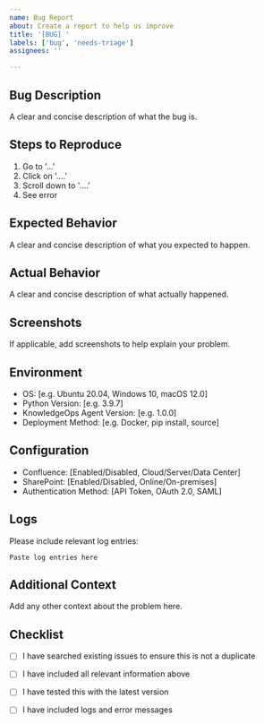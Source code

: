 ```yaml
---
name: Bug Report
about: Create a report to help us improve
title: '[BUG] '
labels: ['bug', 'needs-triage']
assignees: ''

---
```


## Bug Description
A clear and concise description of what the bug is.

## Steps to Reproduce
1. Go to '...'
2. Click on '....'
3. Scroll down to '....'
4. See error

## Expected Behavior
A clear and concise description of what you expected to happen.

## Actual Behavior
A clear and concise description of what actually happened.

## Screenshots
If applicable, add screenshots to help explain your problem.

## Environment
- OS: [e.g. Ubuntu 20.04, Windows 10, macOS 12.0]
- Python Version: [e.g. 3.9.7]
- KnowledgeOps Agent Version: [e.g. 1.0.0]
- Deployment Method: [e.g. Docker, pip install, source]

## Configuration
- Confluence: [Enabled/Disabled, Cloud/Server/Data Center]
- SharePoint: [Enabled/Disabled, Online/On-premises]
- Authentication Method: [API Token, OAuth 2.0, SAML]

## Logs
Please include relevant log entries:
```
Paste log entries here
```

## Additional Context
Add any other context about the problem here.

## Checklist
- [ ] I have searched existing issues to ensure this is not a duplicate
- [ ] I have included all relevant information above
- [ ] I have tested this with the latest version
- [ ] I have included logs and error messages

